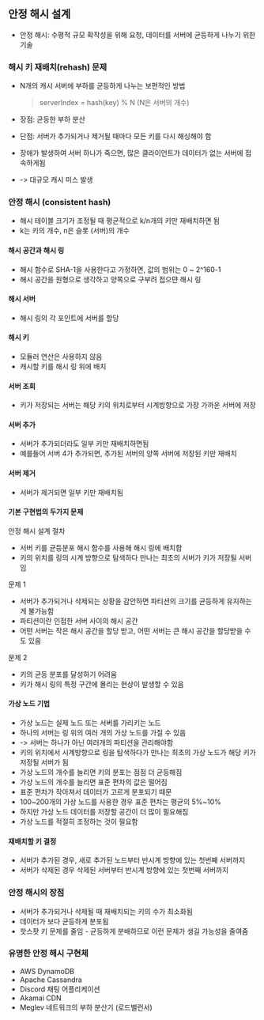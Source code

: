 ## 안정 해시 설계

- 안정 해시: 수평적 규모 확작성을 위해 요청, 데이터를 서버에 균등하게 나누기 위한 기술

### 해시 키 재배치(rehash) 문제

- N개의 캐시 서버에 부하를 균등하게 나누는 보편적인 방법

  > serverIndex = hash(key) % N (N은 서버의 개수)

- 장점: 균등한 부하 분산
- 단점: 서버가 추가되거나 제거될 때마다 모든 키를 다시 해싱해야 함
- 장애가 발생하여 서버 하나가 죽으면, 많은 클라이언트가 데이터가 없는 서버에 접속하게됨
- -> 대규모 캐시 미스 발생

### 안정 해시 (consistent hash)

- 해시 테이블 크기가 조정될 때 평균적으로 k/n개의 키만 재배치하면 됨
- k는 키의 개수, n은 슬롯 (서버)의 개수

#### 해시 공간과 해시 링

- 해시 함수로 SHA-1을 사용한다고 가정하면, 값의 범위는 0 ~ 2^160-1
- 해시 공간을 원형으로 생각하고 양쪽으로 구부려 접으먄 해시 링

#### 해시 서버

- 해시 링의 각 포인트에 서버를 할당

#### 해시 키

- 모듈러 연산은 사용하지 않음
- 캐시할 키를 해시 링 위에 배치

#### 서버 조회

- 키가 저장되는 서버는 해당 키의 위치로부터 시계방향으로 가장 가까운 서버에 저장

#### 서버 추가

- 서버가 추가되더라도 일부 키만 재배치하면됨
- 예를들어 서버 4가 추가되면, 추가된 서버의 양쪽 서버에 저장된 키만 재배치

#### 서버 제거

- 서버가 제거되면 일부 키만 재배치됨

#### 기본 구현법의 두가지 문제

안정 해시 설계 절차

- 서버 키를 균등분포 해시 함수를 사용해 해시 링에 배치함
- 키의 위치를 링의 시계 방향으로 탐색하다 만나는 최초의 서버가 키가 저장될 서버임

문제 1

- 서버가 추가되거나 삭제되는 상황을 감안하면 파티션의 크기를 균등하게 유지하는게 불가능함
- 파티션이란 인접한 서버 사이의 해시 공간
- 어떤 서버는 작은 해시 공간을 할당 받고, 어떤 서버는 큰 해시 공간을 할당받을 수도 있음

문제 2

- 키의 균등 분포를 달성하기 어려움
- 키가 해시 링의 특정 구간에 몰리는 현상이 발생할 수 있음

#### 가상 노드 기법

- 가상 노드는 실제 노드 또는 서버를 가리키는 노드
- 하나의 서버는 링 위의 여러 개의 가상 노드를 가질 수 있음
- -> 서버는 하나가 아닌 여러개의 파티션을 관리해야함
- 키의 위치에서 시계방향으로 링을 탐색하다가 만나는 최초의 가상 노드가 해당 키가 저장될 서버가 됨
- 가상 노드의 개수를 늘리면 키의 분포는 점점 더 균등해짐
- 가상 노드의 개수를 늘리면 표준 편차의 값은 떨어짐
- 표준 편차가 작아져서 데이터가 고르게 분포되기 때문
- 100~200개의 가상 노드를 사용한 경우 표준 편차는 평균의 5%~10%
- 하지만 가상 노드 데이터를 저장할 공간이 더 많이 필요해짐
- 가상 노드를 적절히 조정하는 것이 필요함

#### 재배치할 키 결정

- 서버가 추가된 경우, 새로 추가된 노드부터 반시계 방향에 있는 첫번째 서버까지
- 서버가 삭제된 경우 삭제된 서버부터 반시계 방향에 있는 첫번째 서버까지

### 안정 해시의 장점

- 서버가 추가되거나 삭제될 때 재배치되는 키의 수가 최소화됨
- 데이터가 보다 균등하게 분포됨
- 핫스팟 키 문제를 줄임 - 균등하게 분배하므로 이런 문제가 생길 가능성을 줄여줌

### 유명한 안정 해시 구현체

- AWS DynamoDB
- Apache Cassandra
- Discord 채팅 어플리케이션
- Akamai CDN
- Meglev 네트워크의 부하 분산기 (로드밸런서)
